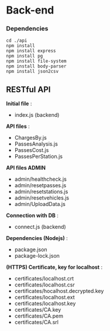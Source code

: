 # Back-end

### Dependencies
```
cd ./api
npm install
npm install express
npm install pg
npm install file-system
npm install body-parser
npm install json2csv
```

## RESTful API
**Initial file** :
- index.js (backend)

**API files** :
- ChargesBy.js
- PassesAnalysis.js
- PassesCost.js
- PassesPerStation.js

**API files ADMIN**
- admin/healthcheck.js
- admin/resetpasses.js
- admin/resetstations.js
- admin/resetvehicles.js
- admin/UploadData.js

**Connection with DB** :
- connect.js (backend)

**Dependencies (Nodejs)** :
- package.json
- package-lock.json

**(HTTPS) Certificate, key for localhost** :
- certificates/localhost.crt
- certificates/localhost.csr
- certificates/hocalhost.decrypted.key
- certificates/localhost.ext
- certificates/localhost.key
- certificates/CA.key
- certificates/CA.pem
- certificates/CA.srl
